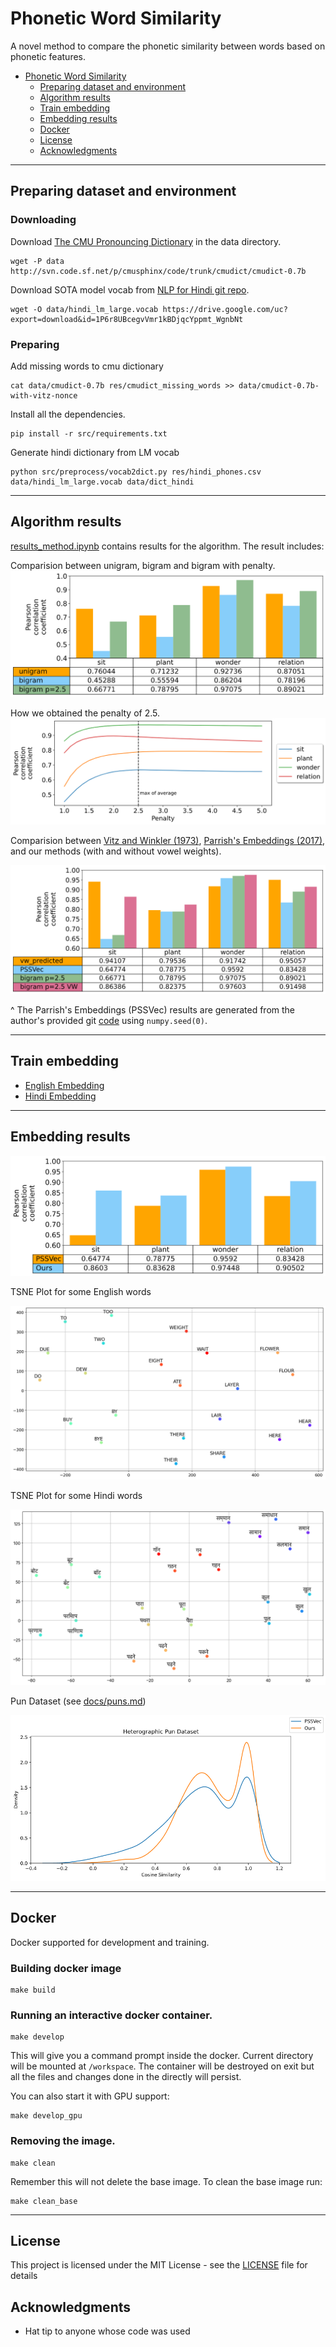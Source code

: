 # Phonetic Word Similarity

A novel method to compare the phonetic similarity between words based on phonetic features.

- [Phonetic Word Similarity](#phonetic-word-similarity)
  - [Preparing dataset and environment](#preparing-dataset-and-environment)
  - [Algorithm results](#algorithm-results)
  - [Train embedding](#train-embedding)
  - [Embedding results](#embedding-results)
  - [Docker](#docker)
  - [License](#license)
  - [Acknowledgments](#acknowledgments)

---

## Preparing dataset and environment

### Downloading

Download [The CMU Pronouncing Dictionary](http://www.speech.cs.cmu.edu/cgi-bin/cmudict) in the data directory.

```
wget -P data http://svn.code.sf.net/p/cmusphinx/code/trunk/cmudict/cmudict-0.7b
```

Download SOTA model vocab from [NLP for Hindi git repo](https://github.com/goru001/nlp-for-hindi).

```
wget -O data/hindi_lm_large.vocab https://drive.google.com/uc?export=download&id=1P6r8UBcegvVmr1kBDjqcYppmt_WgnbNt
```

### Preparing

Add missing words to cmu dictionary

```
cat data/cmudict-0.7b res/cmudict_missing_words >> data/cmudict-0.7b-with-vitz-nonce
```

Install all the dependencies.

```
pip install -r src/requirements.txt
```

Generate hindi dictionary from LM vocab

```
python src/preprocess/vocab2dict.py res/hindi_phones.csv data/hindi_lm_large.vocab data/dict_hindi
```

---

## Algorithm results

[results_method.ipynb](src/results_method.ipynb) contains results for the algorithm. The result includes:

Comparision between unigram, bigram and bigram with penalty.
![01](docs/img/01_unigram_vs_bigram.png)

How we obtained the penalty of 2.5.
![02](docs/img/02_penalty.png)

Comparision between [Vitz and Winkler (1973)](https://www.researchgate.net/publication/232418589_Predicting_the_Judged_Similarity_of_Sound_of_English_words), [Parrish's Embeddings (2017)](https://aaai.org/ocs/index.php/AIIDE/AIIDE17/paper/view/15879), and our methods (with and without vowel weights).

![03](docs/img/03_compare.png)

^ The Parrish's Embeddings (PSSVec) results are generated from the author's provided git [code](https://github.com/aparrish/phonetic-similarity-vectors) using `numpy.seed(0)`.

---

## Train embedding

* [English Embedding](embedding_english/)
* [Hindi Embedding](embedding_hindi/)

---

## Embedding results

![Embeddings](docs/img/04_embedding.png)

TSNE Plot for some English words

![TSNE_ENGLISH](docs/img/05_tsne_english.png)

TSNE Plot for some Hindi words

![TSNE_ENGLISH](docs/img/06_tsne_hindi.png)

Pun Dataset (see [docs/puns.md](docs/puns.md))

![Density](docs/img/07_puns.png)

---

## Docker

Docker supported for development and training.

### Building docker image

```
make build
```

### Running an interactive docker container.

```
make develop
```

This will give you a command prompt inside the docker. Current directory will be mounted at `/workspace`.
The container will be destroyed on exit but all the files and changes done in the directly will persist.

You can also start it with GPU support:

```
make develop_gpu
```

### Removing the image.

```
make clean
```

Remember this will not delete the base image. To clean the base image run:

```
make clean_base
```

---

## License

This project is licensed under the MIT License - see the [LICENSE](LICENSE) file for details

## Acknowledgments

* Hat tip to anyone whose code was used
